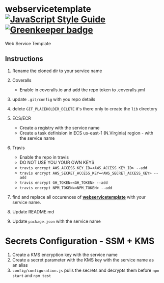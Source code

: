 # webservicetemplate [![JavaScript Style Guide](https://img.shields.io/badge/code_style-standard-brightgreen.svg)](https://standardjs.com) [![Greenkeeper badge](https://badges.greenkeeper.io/datreeio/ecs-fargate-template.svg)](https://greenkeeper.io/)

Web Service Template

## Instructions

1.  Rename the cloned dir to your service name
1.  Coveralls
    * Enable in coveralls.io and add the repo token to .coveralls.yml
1.  update `.git/config` with you repo details
1.  delete `GIT_PLACEHOLDER_DELETE` it's there only to create the `lib` directory
1.  ECS/ECR
    * Create a registry with the service name
    * Create a task definision in ECS us-east-1 (N.Virginia) region - with the service name
1.  Travis

    * Enable the repo in travis
    * DO NOT USE YOU YOUR OWN KEYS
    * `travis encrypt AWS_ACCESS_KEY_ID=<AWS_ACCESS_KEY_ID> --add`
    * `travis encrypt AWS_SECRET_ACCESS_KEY=<AWS_SECRET_ACCESS_KEY> --add`
    * `travis encrypt GH_TOKEN=<GH_TOKEN> --add`
    * `travis encrypt NPM_TOKEN=<NPM_TOKEN> --add`

1.  find and replace all occurences of [**webservicetemplate**](https://github.com/datreeio/webservicetemplate/search?q=webservicetemplate&projid=github.com%2Fdatreeio%2Fwebservicetemplate&searchType=code) with your service name.
1.  Update README.md
1.  Update `package.json` with the service name

# Secrets Configuration - SSM + KMS

1.  Create a KMS encryption key with the service name
1.  Create a secret parameter with the KMS key with the service name as an alias
1.  `config/configuration.js` pulls the secrets and decrypts them before `npm start` and `npm test`
